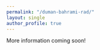```yaml
---
permalink: "/duman-bahrami-rad/"
layout: single
author_profile: true
---
```

More information coming soon!
